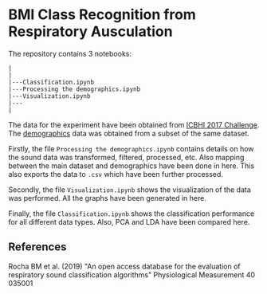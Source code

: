 # BMI Class Recognition from Respiratory Ausculation
The repository contains 3 notebooks:
```
|
|
|---Classification.ipynb
|---Processing the demographics.ipynb
|---Visualization.ipynb
|---
|
```
The data for the experiment have been obtained from [ICBHI 2017 Challenge](https://bhichallenge.med.auth.gr/ICBHI_2017_Challenge). The [demographics](https://bhichallenge.med.auth.gr/sites/default/files/ICBHI_final_database/ICBHI_Challenge_demographic_information.txt) data was obtained from a subset of the same dataset.

Firstly, the file `Processing the demographics.ipynb` contains details on how the sound data was transformed, filtered, processed, etc. Also mapping between the main dataset and demographics have been done in here. This also exports the data to `.csv` which have been further processed.

Secondly, the file `Visualization.ipynb` shows the visualization of the data was performed. All the graphs have been generated in here.

Finally, the file `Classification.ipynb` shows the classification performance for all different data types. Also, PCA and LDA have been compared here.




## References
Rocha BM et al. (2019) "An open access database for the evaluation of respiratory sound classification algorithms" Physiological Measurement 40 035001
